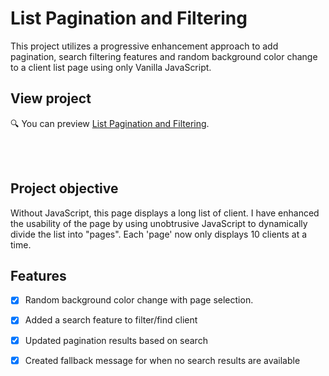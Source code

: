 # List Pagination and Filtering


This project utilizes a progressive enhancement approach to add pagination, search filtering features and random background color change to a client list page using only Vanilla JavaScript. 

## View project
:mag:
You can preview [List Pagination and Filtering](https://nermienbarakat.github.io/list_pagination_and_filtering_JS/).

<br><br>


## Project objective
Without JavaScript, this page displays a long list of client. I have enhanced the usability of the page by using unobtrusive JavaScript to dynamically divide the list into "pages". Each 'page' now only displays 10 clients at a time.

## Features
- [x] Random background color change with page selection.
- [x] Added a search feature to filter/find client
- [x] Updated pagination results based on search
- [x] Created fallback message for when no search results are available

